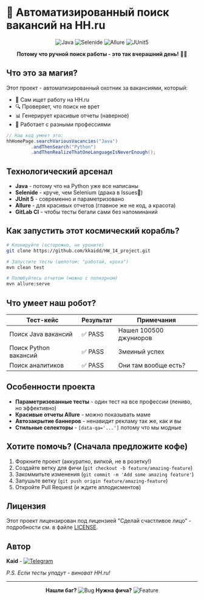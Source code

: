 # 🚀 Автоматизированный поиск вакансий на HH.ru

<div align="center">

![Java](https://img.shields.io/badge/Java-ED8B00?style=for-the-badge&logo=java&logoColor=white)
![Selenide](https://img.shields.io/badge/Selenide-43B02A?style=for-the-badge&logo=selenium&logoColor=white)
![Allure](https://img.shields.io/badge/Allure-FF4A36?style=for-the-badge)
![JUnit5](https://img.shields.io/badge/JUnit5-25A162?style=for-the-badge&logo=junit5&logoColor=white)

**Потому что ручной поиск работы - это так вчерашний день!** 🤖💼

</div>

## Что это за магия?

Этот проект - автоматизированный охотник за вакансиями, который:
- 🎯 Сам ищет работу на HH.ru
- 🔍 Проверяет, что поиск не врет
- 📊 Генерирует красивые отчеты (наверное)
- 🎨 Работает с разными профессиями

```java
// Наш код умеет это:
hhHomePage.searchVariousVacancies("Java")
         .andThenSearch("Python")
         .andThenRealizeThatOneLanguageIsNeverEnough();
```

## Технологический арсенал

- **Java** - потому что на Python уже все написаны
- **Selenide** - круче, чем Selenium (драка в Issues🌚)
- **JUnit 5** - современно и параметризовано
- **Allure** - для красивых отчетов (главное же не код, а красота)
- **GitLab CI** - чтобы тесты бегали сами без напоминаний

## Как запустить этот космический корабль?

```bash
# Клонируйте (осторожно, не уроните)
git clone https://github.com/kkaidd/HW_14_project.git

# Запустите тесты (шепотом: "работай, кроха")
mvn clean test

# Полюбуйтесь отчетом (можно с попкорном)
mvn allure:serve
```

## Что умеет наш робот?

| Тест-кейс | Результат | Примечания |
|-----------|-----------|------------|
| Поиск Java вакансий | ✅ PASS | Нашел 100500 джуниоров |
| Поиск Python вакансий | ✅ PASS | Змеиный успех |
| Поиск аналитиков | ✅ PASS | Они там вообще есть? |

## Особенности проекта

- **Параметризованные тесты** - один тест на все профессии (лениво, но эффективно)
- **Красивые отчеты Allure** - можно показывать маме
- **Автозакрытие баннеров** - ненавидит рекламу так же, как и вы
- **Стильные селекторы** - `[data-qa='...']` потому что мы модные

## Хотите помочь? (Сначала предложите кофе)

1. Форкните проект (аккуратно, вилкой, не в розетку!)
2. Создайте ветку для фичи (`git checkout -b feature/amazing-feature`)
3. Закоммитьте изменения (`git commit -m 'Add some amazing feature'`)
4. Запушьте ветку (`git push origin feature/amazing-feature`)
5. Откройте Pull Request (и ждите аплодисментов)

## Лицензия

Этот проект лицензирован под лицензией "Сделай счастливое лицо" - подробности см. в файле [LICENSE](LICENSE).

## Автор

**Kaid** - [![Telegram](https://img.shields.io/badge/Telegram-2CA5E0?style=for-the-badge&logo=telegram&logoColor=white)](https://t.me/kkkaidd)

*P.S. Если тесты упадут - виноват HH.ru!*

---

<div align="center">

**Нашли баг?** ![Bug](https://img.shields.io/badge/BUG-REPORT-ff69b4) 
**Нужна фича?** ![Feature](https://img.shields.io/badge/FEATURE-REQUEST-brightgreen)

</div>
